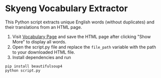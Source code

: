 # Skyeng Vocabulary Extractor

This Python script extracts unique English words (without duplicates) and their translations from an HTML page.

1. Visit [Vocabulary Page](https://vimbox.skyeng.ru/kids/english/student/vocabulary) and save the HTML page after clicking "Show More" to display all words.
2. Open the script.py file and replace the `file_path` variable with the path to your downloaded HTML file.
3. Install dependencies and run
```
pip install beautifulsoup4
python script.py
```
